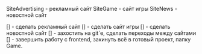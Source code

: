 SiteAdvertising - рекламный сайт
SiteGame - сайт игры
SiteNews - новостной сайт

[] - сделать рекламный сайт
[] - сделать сайт игры
[] - сделать новостной сайт
[] - захостить на git`е, сделать переходы между сайтами
[] - завершить работу с frontend, закинуть всё в готовый проект, папку Game.
